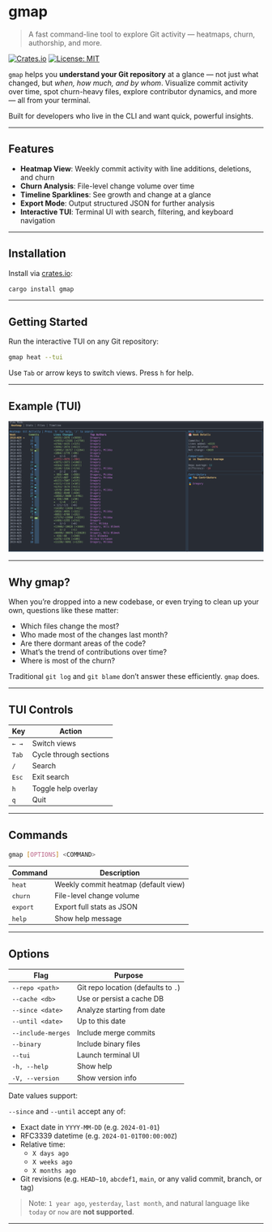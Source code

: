 # gmap

> A fast command-line tool to explore Git activity — heatmaps, churn, authorship, and more.

[![Crates.io](https://img.shields.io/crates/v/gmap.svg)](https://crates.io/crates/gmap)
[![License: MIT](https://img.shields.io/badge/license-MIT-blue.svg)](LICENSE)

`gmap` helps you **understand your Git repository** at a glance — not just what changed, but *when, how much, and by whom*. Visualize commit activity over time, spot churn-heavy files, explore contributor dynamics, and more — all from your terminal.

Built for developers who live in the CLI and want quick, powerful insights.

---

## Features

- **Heatmap View**: Weekly commit activity with line additions, deletions, and churn
- **Churn Analysis**: File-level change volume over time
- **Timeline Sparklines**: See growth and change at a glance
- **Export Mode**: Output structured JSON for further analysis
- **Interactive TUI**: Terminal UI with search, filtering, and keyboard navigation

---

## Installation

Install via [crates.io](https://crates.io/crates/gmap):

```sh
cargo install gmap
````

---

## Getting Started

Run the interactive TUI on any Git repository:

```sh
gmap heat --tui
```

Use `Tab` or arrow keys to switch views. Press `h` for help.

---

## Example (TUI)

![TUI Heatmap](assets/tui-heatmap-preview.png)

---

## Why gmap?

When you’re dropped into a new codebase, or even trying to clean up your own, questions like these matter:

* Which files change the most?
* Who made most of the changes last month?
* Are there dormant areas of the code?
* What’s the trend of contributions over time?
* Where is most of the churn?

Traditional `git log` and `git blame` don’t answer these efficiently. `gmap` does.

---

## TUI Controls

| Key   | Action                 |
| ----- | ---------------------- |
| `← →` | Switch views           |
| `Tab` | Cycle through sections |
| `/`   | Search                 |
| `Esc` | Exit search            |
| `h`   | Toggle help overlay    |
| `q`   | Quit                   |

---

## Commands

```sh
gmap [OPTIONS] <COMMAND>
```

| Command  | Description                          |
| -------- | ------------------------------------ |
| `heat`   | Weekly commit heatmap (default view) |
| `churn`  | File-level change volume             |
| `export` | Export full stats as JSON            |
| `help`   | Show help message                    |

---

## Options

| Flag               | Purpose                             |
| ------------------ | ----------------------------------- |
| `--repo <path>`    | Git repo location (defaults to `.`) |
| `--cache <db>`     | Use or persist a cache DB           |
| `--since <date>`   | Analyze starting from date          |
| `--until <date>`   | Up to this date                     |
| `--include-merges` | Include merge commits               |
| `--binary`         | Include binary files                |
| `--tui`            | Launch terminal UI                  |
| `-h, --help`       | Show help                           |
| `-V, --version`    | Show version info                   |

Date values support:

`--since` and `--until` accept any of:

* Exact date in `YYYY-MM-DD` (e.g. `2024-01-01`)
* RFC3339 datetime (e.g. `2024-01-01T00:00:00Z`)
* Relative time: 
  - `X days ago`
  - `X weeks ago`
  - `X months ago`
* Git revisions (e.g. `HEAD~10`, `abcdef1`, `main`, or any valid commit, branch, or tag)

> Note: `1 year ago`, `yesterday`, `last month`, and natural language like `today` or `now` are **not supported**.
---
